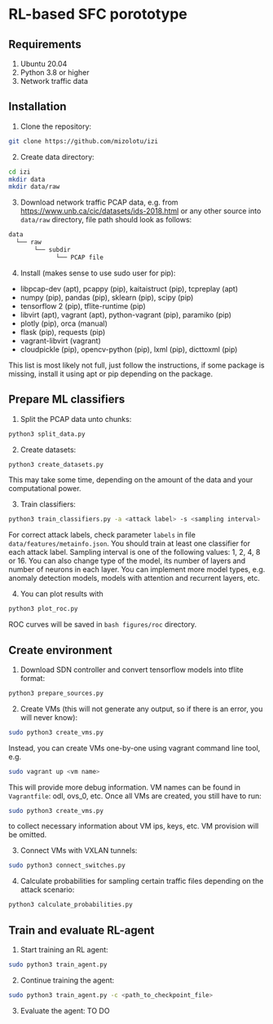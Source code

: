 # RL-based SFC porototype

## Requirements

1. Ubuntu 20.04
2. Python 3.8 or higher
3. Network traffic data

## Installation

1. Clone the repository:

```bash
git clone https://github.com/mizolotu/izi
```

2. Create data directory:

```bash
cd izi
mkdir data
mkdir data/raw
```

3. Download network traffic PCAP data, e.g. from https://www.unb.ca/cic/datasets/ids-2018.html or any other source into ```data/raw``` directory, file path should look as follows:

```bash
data
  └── raw
       └── subdir
             └── PCAP file
```

4. Install (makes sense to use sudo user for pip): 
  - libpcap-dev (apt), pcappy (pip), kaitaistruct (pip), tcpreplay (apt)
  - numpy (pip), pandas (pip), sklearn (pip), scipy (pip)
  - tensorflow 2 (pip), tflite-runtime (pip)
  - libvirt (apt), vagrant (apt), python-vagrant (pip), paramiko (pip)
  - plotly (pip), orca (manual)
  - flask (pip), requests (pip)
  - vagrant-libvirt (vagrant)
  - cloudpickle (pip), opencv-python (pip), lxml (pip), dicttoxml (pip)

This list is most likely not full, just follow the instructions, if some package is missing, install it using apt or pip depending on the package.  

## Prepare ML classifiers

1. Split the PCAP data unto chunks: 

```bash
python3 split_data.py 
```

2. Create datasets:

```bash
python3 create_datasets.py
```

This may take some time, depending on the amount of the data and your computational power.

3. Train classifiers:

```bash
python3 train_classifiers.py -a <attack label> -s <sampling interval>
```

For correct attack labels, check parameter ```labels``` in file ```data/features/metainfo.json```. You should train at least one classifier for each attack label. Sampling interval is one of the following values: 1, 2, 4, 8 or 16. You can also change type of the model, its number of layers and number of neurons in each layer. You can implement more model types, e.g. anomaly detection models, models with attention and recurrent layers, etc.

4. You can plot results with

```bash
python3 plot_roc.py

```
ROC curves will be saved in ```bash figures/roc``` directory.

## Create environment

1. Download SDN controller and convert tensorflow models into tflite format:

```bash
python3 prepare_sources.py
```

2. Create VMs (this will not generate any output, so if there is an error, you will never know): 

```bash
sudo python3 create_vms.py
```
Instead, you can create VMs one-by-one using vagrant command line tool, e.g. 

```bash
sudo vagrant up <vm name>
```
This will provide more debug information. VM names can be found in ```Vagrantfile```: odl, ovs_0, etc. Once all VMs are created, you still have to run:

```bash
sudo python3 create_vms.py
```

to collect necessary information about VM ips, keys, etc. VM provision will be omitted. 

3. Connect VMs with VXLAN tunnels: 

```bash
sudo python3 connect_switches.py
```

4. Calculate probabilities for sampling certain traffic files depending on the attack scenario:

```bash
python3 calculate_probabilities.py
```

## Train and evaluate RL-agent

1. Start training an RL agent:

```bash
sudo python3 train_agent.py
```

2. Continue training the agent:

```bash
sudo python3 train_agent.py -c <path_to_checkpoint_file>
```

3. Evaluate the agent: TO DO
